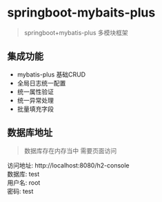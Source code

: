# springboot-mybaits-plus
> springboot+mybatis-plus 多模块框架

## 集成功能
* mybatis-plus 基础CRUD
* 全局日志统一配置
* 统一属性验证
* 统一异常处理
* 批量填充字段


## 数据库地址
> 数据库存在内存当中 需要页面访问  

访问地址: http://localhost:8080/h2-console  
数据库: test  
用户名: root  
密码: test


